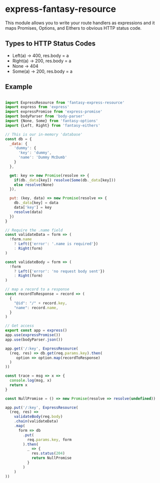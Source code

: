 express-fantasy-resource
=========================

This module allows you to write your route handlers as expressions
and it maps Promises, Options, and Eithers to obvious HTTP status code.

Types to HTTP Status Codes
---------------------------

* Left(a) -> 400, res.body = a
* Right(a) -> 200, res.body = a
* None -> 404
* Some(a) -> 200, res.body = a


Example
--------

```js

import ExpressResource from 'fantasy-express-resource'
import express from 'express'
import expressPromise from 'express-promise'
import bodyParser from 'body-parser'
import {None, Some} from 'fantasy-options'
import {Left, Right} from 'fantasy-eithers'

// This is our in-memory 'database'
const db = {
  _data: {
    'dummy': {
      'key': 'dummy',
      'name': 'Dummy McDumb'
    }
  },

  get: key => new Promise(resolve => {
    if(db._data[key]) resolve(Some(db._data[key]))
    else resolve(None)
  }),

  put: (key, data) => new Promise(resolve => {
    db._data[key] = data
    data['key'] = key
    resolve(data)
  })
}

// Require the .name field
const validateData = form => (
  !form.name
    ? Left({'error': '.name is required'})
    : Right(form)
)

const validateBody = form => (
  !form
    ? Left({'error': 'no request body sent'})
    : Right(form)
)

// map a record to a response
const recordToResponse = record => (
  {
    "@id": "/" + record.key,
    "name": record.name,
  }
)

// Get access
export const app = express()
app.use(expressPromise())
app.use(bodyParser.json())

app.get('/:key', ExpressResource(
  (req, res) => db.get(req.params.key).then(
     option => option.map(recordToResponse)
  )
))

const trace = msg => x => {
  console.log(msg, x)
  return x
}

const NullPromise = () => new Promise(resolve => resolve(undefined))

app.put('/:key', ExpressResource(
  (req, res) =>
    validateBody(req.body)
    .chain(validateData)
    .map(
      form => db
        .put(
          req.params.key, form
        ).then(
          _ => {
            res.status(204)
            return NullPromise
          }
        )
    )
))
```
